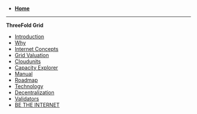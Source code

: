 - [**Home**](@threefold_home)
------------
**ThreeFold Grid**
- [Introduction](grid_intro)
- [Why](grid_why)
- [Internet Concepts](grid_concepts)
- [Grid Valuation](grid_valuation)
- [Cloudunits](@cloudunits)
- [Capacity Explorer](tfgrid_explorer)
- [Manual](https://manual.grid.tf)
- [Roadmap](roadmap)
- [Technology](@technology)
- [Decentralization](@decentralization)
- [Validators](@validators_faq)
- [BE THE INTERNET](be_the_internet)

<!-- - Note doesn't bring any value at present state [Technology](technology) -->
